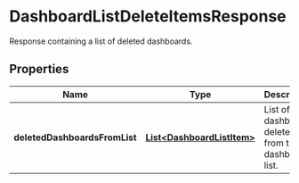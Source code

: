 

# DashboardListDeleteItemsResponse

Response containing a list of deleted dashboards.
## Properties

Name | Type | Description | Notes
------------ | ------------- | ------------- | -------------
**deletedDashboardsFromList** | [**List&lt;DashboardListItem&gt;**](DashboardListItem.md) | List of dashboards deleted from the dashboard list. |  [optional]



